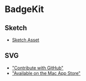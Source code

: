 # BadgeKit

## Sketch

* [Sketch Asset](/sketch/badge-kit.sketch)

## SVG

* ["Contribute with GitHub"](/svg/github-badge.svg)
* ["Available on the Mac App Store"](/svg/mas-badge.svg)

